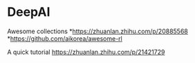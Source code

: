 # DeepAI

Awesome collections
*https://zhuanlan.zhihu.com/p/20885568
*https://github.com/aikorea/awesome-rl

A quick tutorial
https://zhuanlan.zhihu.com/p/21421729
